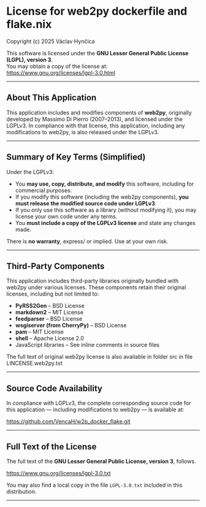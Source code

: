 # License for web2py dockerfile and flake.nix

Copyright (c) 2025 Václav Hynčica

This software is licensed under the **GNU Lesser General Public License (LGPL), version 3**.  
You may obtain a copy of the license at:  
<https://www.gnu.org/licenses/lgpl-3.0.html>

---

## About This Application

This application includes and modifies components of **web2py**, originally developed by Massimo Di Pierro (2007–2013), and licensed under the LGPLv3. In compliance with that license, this application, including any modifications to web2py, is also released under the LGPLv3.

---

## Summary of Key Terms (Simplified)

Under the LGPLv3:

- You **may use, copy, distribute, and modify** this software, including for commercial purposes.
- If you modify this software (including the web2py components), **you must release the modified source code under LGPLv3**.
- If you only use this software as a library (without modifying it), you may license your own code under any terms.
- You **must include a copy of the LGPLv3 license** and state any changes made.

There is **no warranty**, express/ or implied. Use at your own risk.

---

## Third-Party Components

This application includes third-party libraries originally bundled with web2py under various licenses. These components retain their original licenses, including but not limited to:

- **PyRSS2Gen** – BSD License
- **markdown2** – MIT License
- **feedparser** – BSD License
- **wsgiserver (from CherryPy)** – BSD License
- **pam** – MIT License
- **shell** – Apache License 2.0
- JavaScript libraries – See inline comments in source files

The full text of original web2py license is also available in folder src in file LINCENSE.web2py.txt

---

## Source Code Availability

In compliance with LGPLv3, the complete corresponding source code for this application — including modifications to web2py — is available at:

https://github.com/VencaH/w2p_docker_flake.git

---

## Full Text of the License

The full text of the **GNU Lesser General Public License, version 3**, follows.

<https://www.gnu.org/licenses/lgpl-3.0.txt>

You may also find a local copy in the file `LGPL-3.0.txt` included in this distribution.

---


